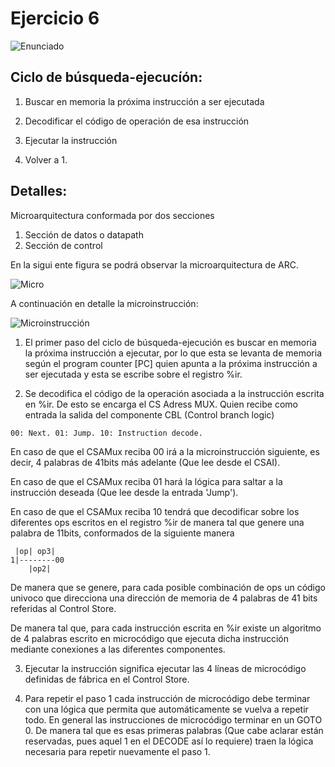 # Ejercicio 6

![Enunciado](https://github.com/Lukas-De-Angelis-Riva/Estructura-Assembly/blob/master/Guia7/Ejercicio06/Enunciado.JPG)


## Ciclo de búsqueda-ejecucíón:

1. Buscar en memoria la próxima instrucción a ser ejecutada

2. Decodificar el código de operación de esa instrucción

3. Ejecutar la instrucción

4. Volver a 1.

## Detalles:
Microarquitectura conformada por dos secciones

1. Sección de datos o datapath
2. Sección de control

En la sigui ente figura se podrá observar la microarquitectura de ARC.

![Micro](https://github.com/Lukas-De-Angelis-Riva/Estructura-Assembly/blob/master/Guia7/Ejercicio06/ComponentesMicro.JPG)

A continuación en detalle la microinstrucción:

![Microinstrucción](https://github.com/Lukas-De-Angelis-Riva/Estructura-Assembly/blob/master/Guia7/Ejercicio06/Microinstruccion.JPG)

1. El primer paso del ciclo de búsqueda-ejecución es buscar en memoria la próxima instrucción a ejecutar, por lo que esta se levanta de memoria según el program counter [PC] quien apunta a la próxima instrucción a ser ejecutada y esta se escribe sobre el registro %ir.

2. Se decodifica el código de la operación asociada a la instrucción escrita en %ir. De esto se encarga el CS Adress MUX.
Quien recibe como entrada la salida del componente CBL (Control branch logic)

`
	00: Next.
	01: Jump.
	10: Instruction decode.
`

En caso de que el CSAMux reciba 00 irá a la microinstrucción siguiente, es decir, 4 palabras de 41bits más adelante (Que lee desde el CSAI).

En caso de que el CSAMux reciba 01 hará la lógica para saltar a la instrucción deseada (Que lee desde la entrada 'Jump').

En caso de que el CSAMux reciba 10 tendrá que decodificar sobre los diferentes ops escritos en el registro %ir de manera tal que genere una palabra de 11bits, conformados de la siguiente manera

```
 |op| op3|
1|--------00
    |op2|
```

De manera que se genere, para cada posible combinación de ops un código univoco que direcciona una dirección de memoria de 4 palabras de 41 bits referidas al Control Store.

De manera tal que, para cada instrucción escrita en %ir existe un algoritmo de 4 palabras escrito en microcódigo que ejecuta dicha instrucción mediante conexiones a las diferentes componentes.

3. Ejecutar la instrucción significa ejecutar las 4 líneas de microcódigo definidas de fábrica en el Control Store.

4. Para repetir el paso 1 cada instrucción de microcódigo debe terminar con una lógica que permita que automáticamente se vuelva a repetir todo. En general las instrucciones de microcódigo terminar en un GOTO 0. De manera tal que es esas primeras palabras (Que cabe aclarar están reservadas, pues aquel 1 en el DECODE así lo requiere) traen la lógica necesaria para repetir nuevamente el paso 1.